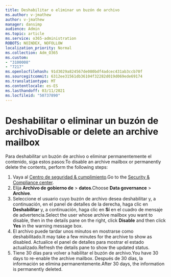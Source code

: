 ```yaml
---
title: Deshabilitar o eliminar un buzón de archivo
ms.author: v-jmathew
author: v-jmathew
manager: dansimp
audience: Admin
ms.topic: article
ms.service: o365-administration
ROBOTS: NOINDEX, NOFOLLOW
localization_priority: Normal
ms.collection: Adm_O365
ms.custom:
- "3100008"
- "7217"
ms.openlocfilehash: 91d3029a824567de080bdf4adcec431ab3ccb70f
ms.sourcegitcommit: 6312ee31561db36104f32282d019d069ede69174
ms.translationtype: MT
ms.contentlocale: es-ES
ms.lasthandoff: 03/11/2021
ms.locfileid: "50737890"
---
```

# <a name="disable-or-delete-an-archive-mailbox"></a><span data-ttu-id="33d9f-102">Deshabilitar o eliminar un buzón de archivo</span><span class="sxs-lookup"><span data-stu-id="33d9f-102">Disable or delete an archive mailbox</span></span>

<span data-ttu-id="33d9f-103">Para deshabilitar un buzón de archivo o eliminar permanentemente el contenido, siga estos pasos:</span><span class="sxs-lookup"><span data-stu-id="33d9f-103">To disable an archive mailbox or permanently delete the contents, perform the following steps:</span></span>

1. <span data-ttu-id="33d9f-104">Vaya al [Centro de seguridad & cumplimiento]( https://go.microsoft.com/fwlink/p/?linkid=2077143).</span><span class="sxs-lookup"><span data-stu-id="33d9f-104">Go to the [Security & Compliance center]( https://go.microsoft.com/fwlink/p/?linkid=2077143).</span></span>
2. <span data-ttu-id="33d9f-105">Elija **Archivo de gobierno de**  >  **datos**.</span><span class="sxs-lookup"><span data-stu-id="33d9f-105">Choose **Data governance** > **Archive**.</span></span>
3. <span data-ttu-id="33d9f-106">Seleccione el usuario cuyo buzón de archivo desea deshabilitar y, a continuación, en el panel de detalles de la derecha, haga clic en **Deshabilitar** y, a continuación, haga clic en **Sí** en el cuadro de mensaje de advertencia.</span><span class="sxs-lookup"><span data-stu-id="33d9f-106">Select the user whose archive mailbox you want to disable, then in the details pane on the right, click **Disable** and then click **Yes** in the warning message box.</span></span>
4. <span data-ttu-id="33d9f-107">El archivo puede tardar unos minutos en mostrarse como deshabilitado.</span><span class="sxs-lookup"><span data-stu-id="33d9f-107">It may take a few minutes for the archive to show as disabled.</span></span> <span data-ttu-id="33d9f-108">Actualice el panel de detalles para mostrar el estado actualizado.</span><span class="sxs-lookup"><span data-stu-id="33d9f-108">Refresh the details pane to show the updated status.</span></span>
5. <span data-ttu-id="33d9f-109">Tiene 30 días para volver a habilitar el buzón de archivo.</span><span class="sxs-lookup"><span data-stu-id="33d9f-109">You have 30 days to re-enable the archive mailbox.</span></span> <span data-ttu-id="33d9f-110">Después de 30 días, la información se elimina permanentemente.</span><span class="sxs-lookup"><span data-stu-id="33d9f-110">After 30 days, the information is permanently deleted.</span></span>
